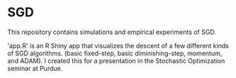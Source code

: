 # SGD
This repository contains simulations and empirical experiments of SGD.

'app.R' is an R Shiny app that visualizes the descent of a few different kinds of SGD algorithms. (basic fixed-step, basic diminishing-step, momentum, and ADAM). I created this for a presentation in the Stochastic Optimization seminar at Purdue.
